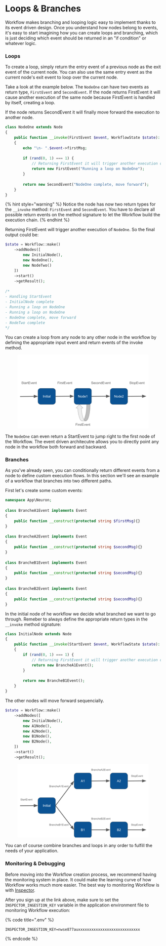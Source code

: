 # Loops & Branches

Workflow makes branching and looping logic easy to implement thanks to its event driven design. Once you understand how nodes belong to events, it's easy to start imagining how you can create loops and branching, which is just deciding which event should be returned in an "if condition" or whatever logic.

### Loops

To create a loop, simply return the entry event of a previous node as the exit event of the current node. You can also use the same entry event as the current node's exit event to loop over the current node.

Take a look at the example below. The `NodeOne` can have two events as return type, `FirstEvent` and `SecondEvent`. If the node returns FirstEvent it will cause another execution of the same node because FirstEvent is handled by itself, creating a loop.

If the node returns SecondEvent it will finally move forward the execution to another node.&#x20;

```php
class NodeOne extends Node
{
    public function __invoke(FirstEvent $event, WorkflowState $state): FirstEvent|SecondEvent
    {
        echo "\n- ".$event->firstMsg;
        
        if (rand(0, 1) === 1) {
            // Returning FirstEvent it will trigger another execution of NodeOne
            return new FirstEvent("Running a loop on NodeOne");
        }
        
        return new SecondEvent("NodeOne complete, move forward");
    }
}
```

{% hint style="warning" %}
Notice the node has now two return types for the `__invoke` method: `FirstEvent` and `SecondEvent`. You have to declare all possible return events on the method signature to let the Workflow build the execution chain.
{% endhint %}

Returning FirstEvent will trigger another execution of `NodeOne`. So the final output could be:

```php
$state = Workflow::make()
    ->addNodes([
        new InitialNode(),
        new NodeOne(),
        new NodeTwo()
    ])
    ->start()
    ->getResult();

/*
- Handling StartEvent
- InitialNode complete
- Running a loop on NodeOne
- Running a loop on NodeOne
- NodeOne complete, move forward
- NodeTwo complete
*/
```

You can create a loop from any node to any other node in the workflow by defining the appropriate input event and return events of the invoke method.&#x20;

<figure><img src="../.gitbook/assets/workflow-loop.png" alt=""><figcaption></figcaption></figure>

The `NodeOne` can even return a StartEvent to jump right to the first node of the Workflow. The event driven architecutre allows you to directly point any node in the workflow both forward and backward.

### Branches

As you've already seen, you can conditionally return different events from a node to define custom execution flows. In this section we'll see an example of a workflow that branches into two different paths.&#x20;

First let's create some custom events:

```php
namespace App\Neuron;

class BrancheA1Event implements Event 
{
    public function __construct(protected string $firstMsg){}
}

class BrancheA2Event implements Event 
{
    public function __construct(protected string $secondMsg){}
}

class BrancheB1Event implements Event 
{
    public function __construct(protected string $secondMsg){}
}

class BrancheB2Event implements Event 
{
    public function __construct(protected string $secondMsg){}
}
```

In the initial node of he workflow we decide what branched we want to go through. Remeber to always define the appropriate return types in the `__invoke` method signature:

```php
class InitialNode extends Node
{
    public function __invoke(StartEvent $event, WorkflowState $state): BrancheA1Event|BrancheB1Event
    {
        if (rand(0, 1) === 1) {
            // Returning FirstEvent it will trigger another execution of NodeOne
            return new BrancheA1Event();
        }
        
        return new BrancheB1Event();
    }
}
```

The other nodes will move forward sequencially.

```php
$state = Workflow::make()
    ->addNodes([
        new InitialNode(),
        new A1Node(),
        new A2Node(),
        new B1Node(),
        new B2Node(),
    ])
    ->start()
    ->getResult();
```

<figure><img src="../.gitbook/assets/workflow-branches.png" alt=""><figcaption></figcaption></figure>

You can of course combine branches and loops in any order to fulfill the needs of your application.&#x20;

### Monitoring & Debugging

Before moving into the Workflow creation process, we recommend having the monitoring system in place. It could make the learning curve of how Workflow works much more easier. The best way to monitoring Workflow is with [Inspector](https://inspector.dev/).

After you sign up at the link above, make sure to set the `INSPECTOR_INGESTION_KEY` variable in the application environment file to monitoring Workflow execution:

{% code title=".env" %}
```
INSPECTOR_INGESTION_KEY=nwse877auxxxxxxxxxxxxxxxxxxxxxxxxxxxx
```
{% endcode %}
